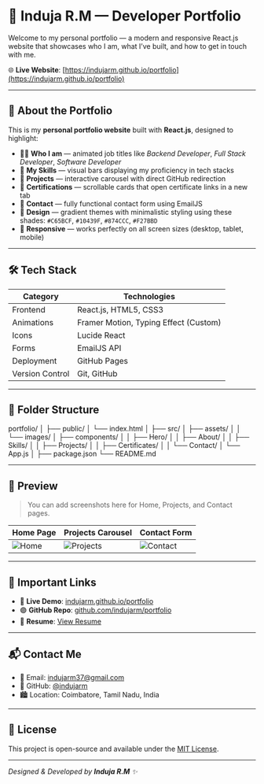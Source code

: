 # 🚀 Induja R.M — Developer Portfolio

Welcome to my personal portfolio — a modern and responsive React.js website that showcases who I am, what I’ve built, and how to get in touch with me.

🌐 **Live Website**: [https://indujarm.github.io/portfolio](https://indujarm.github.io/portfolio)

---

## 🌟 About the Portfolio

This is my **personal portfolio website** built with **React.js**, designed to highlight:

- 👩‍💻 **Who I am** — animated job titles like _Backend Developer_, _Full Stack Developer_, _Software Developer_
- 🧠 **My Skills** — visual bars displaying my proficiency in tech stacks
- 🚀 **Projects** — interactive carousel with direct GitHub redirection
- 📜 **Certifications** — scrollable cards that open certificate links in a new tab
- 💌 **Contact** — fully functional contact form using EmailJS
- 🎨 **Design** — gradient themes with minimalistic styling using these shades:
  `#C65BCF`, `#10439F`, `#874CCC`, `#F27BBD`
- 📱 **Responsive** — works perfectly on all screen sizes (desktop, tablet, mobile)

---

## 🛠️ Tech Stack

| Category      | Technologies                                   |
|---------------|------------------------------------------------|
| Frontend      | React.js, HTML5, CSS3                          |
| Animations    | Framer Motion, Typing Effect (Custom)          |
| Icons         | Lucide React                                   |
| Forms         | EmailJS API                                    |
| Deployment    | GitHub Pages                                   |
| Version Control | Git, GitHub                                 |

---

## 📁 Folder Structure

portfolio/
│
├── public/
│ └── index.html
│
├── src/
│ ├── assets/
│ │ └── images/
│ ├── components/
│ │ ├── Hero/
│ │ ├── About/
│ │ ├── Skills/
│ │ ├── Projects/
│ │ ├── Certificates/
│ │ └── Contact/
│ └── App.js
│
├── package.json
└── README.md


---

## 📸 Preview

> You can add screenshots here for Home, Projects, and Contact pages.

| Home Page | Projects Carousel | Contact Form |
|-----------|-------------------|--------------|
| ![Home](assets/screenshots/home.png) | ![Projects](assets/screenshots/projects.png) | ![Contact](assets/screenshots/contact.png) |

---

## 🔗 Important Links

- 🔴 **Live Demo**: [indujarm.github.io/portfolio](https://indujarm.github.io/portfolio)
- 🟣 **GitHub Repo**: [github.com/indujarm/portfolio](https://github.com/indujarm/portfolio)
- 📄 **Resume**: [View Resume](https://indujarm.github.io/Portfolio/)

---

## 📬 Contact Me

- 📧 Email: [indujarm37@gmail.com](mailto:indujarm37@gmail.com)
- 🐙 GitHub: [@indujarm](https://github.com/indujarm)
- 🏙️ Location: Coimbatore, Tamil Nadu, India

---

## 📌 License

This project is open-source and available under the [MIT License](LICENSE).

---

_Designed & Developed by **Induja R.M** ✨_
